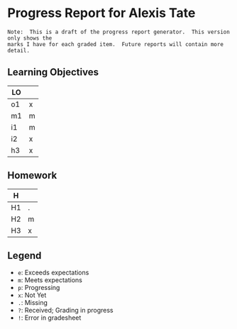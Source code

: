 # Progress Report for Alexis Tate

    Note:  This is a draft of the progress report generator.  This version only shows the
    marks I have for each graded item.  Future reports will contain more detail.
## Learning Objectives

| LO |       |  
|------|-------|
| o1   | x     |
| m1   | m     |
| i1   | m     |
| i2   | x     |
| h3   | x     |


## Homework

| H |       |  
|------|-------|
| H1   | .     |
| H2   | m     |
| H3   | x     |



## Legend 
* `e`: Exceeds expectations
* `m`: Meets expectations
* `p`: Progressing
* `x`: Not Yet
* `.`: Missing
* `?`: Received; Grading in progress
* `!`: Error in gradesheet
